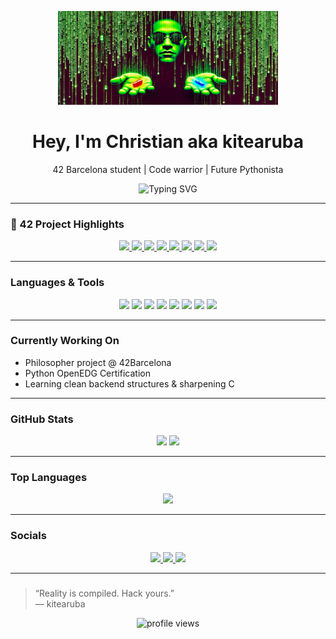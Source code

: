 <p align="center">
  <img src="https://raw.githubusercontent.com/kitearuba/kitearuba/main/choose.png" width="70%" height="150" />
</p>


<h1 align="center">Hey, I'm Christian aka kitearuba</h1>
<p align="center">42 Barcelona student | Code warrior | Future Pythonista</p>

<p align="center">
  <img src="https://readme-typing-svg.herokuapp.com?font=Fira+Code&size=24&pause=1000&center=true&vCenter=true&width=435&lines=%3E+_Learning+to+code...;...one+bug+at+a+time;42+Barcelona+%F0%9F%87%AA%F0%9F%87%B8+style;Currently+mastering+C+%26+Python;" alt="Typing SVG" />
</p>

---

### 🧪 42 Project Highlights

<p align="center">
  <a href="https://github.com/kitearuba/libft" target="_blank">
    <img src="https://img.shields.io/badge/Libft-125%25-brightgreen?style=for-the-badge&logo=c" />
  </a>
  <a href="https://github.com/kitearuba/printf" target="_blank">
    <img src="https://img.shields.io/badge/ft_printf-100%25-blue?style=for-the-badge&logo=c" />
  </a>
  <a href="https://github.com/kitearuba/get_next_line" target="_blank">
    <img src="https://img.shields.io/badge/get_next_line-125%25-orange?style=for-the-badge&logo=c" />
  </a>
  <a href="https://github.com/kitearuba/born2beroot" target="_blank">
    <img src="https://img.shields.io/badge/Born2beroot-125%25-red?style=for-the-badge&logo=gnu-bash" />
  </a>
  <a href="https://github.com/kitearuba/push_swap" target="_blank">
    <img src="https://img.shields.io/badge/Push_swap-125%25-yellow?style=for-the-badge&logo=c" />
  </a>
  <a href="https://github.com/kitearuba/fdf" target="_blank">
    <img src="https://img.shields.io/badge/FdF-125%25-purple?style=for-the-badge&logo=opengl" />
  </a>
  <a href="https://github.com/kitearuba/pipex" target="_blank">
    <img src="https://img.shields.io/badge/Pipex-100%25-blue?style=for-the-badge&logo=linux" />
  </a>
  <img src="https://img.shields.io/badge/Exam_Rank_02-✅-black?style=for-the-badge" />
</p>


---

### **Languages & Tools**
<p align="center">
  <img src="https://cdn.jsdelivr.net/gh/devicons/devicon/icons/c/c-original.svg" width="40" />
  <img src="https://cdn.jsdelivr.net/gh/devicons/devicon/icons/java/java-original.svg" width="40" />
  <img src="https://cdn.jsdelivr.net/gh/devicons/devicon/icons/linux/linux-original.svg" width="40" />
  <img src="https://cdn.jsdelivr.net/gh/devicons/devicon/icons/html5/html5-original.svg" width="40" />
  <img src="https://cdn.jsdelivr.net/gh/devicons/devicon/icons/css3/css3-original.svg" width="40" />
  <img src="https://cdn.jsdelivr.net/gh/devicons/devicon/icons/javascript/javascript-original.svg" width="40" />
  <img src="https://cdn.jsdelivr.net/gh/devicons/devicon/icons/bash/bash-original.svg" width="40" />
  <img src="https://cdn.jsdelivr.net/gh/devicons/devicon/icons/python/python-original.svg" width="40" />
</p>

---

### **Currently Working On**
- Philosopher project @ 42Barcelona
- Python OpenEDG Certification
- Learning clean backend structures & sharpening C

---

### **GitHub Stats**
<p align="center">
  <img src="https://github-readme-stats.vercel.app/api?username=kitearuba&show_icons=true&theme=tokyonight" height="165"/>
  <img src="https://github-readme-streak-stats.herokuapp.com/?user=kitearuba&theme=tokyonight" height="165"/>
</p>

---

### **Top Languages**
<p align="center">
  <img src="https://github-readme-stats.vercel.app/api/top-langs/?username=kitearuba&layout=compact&theme=tokyonight" />
</p>

---

### **Socials**
<p align="center">
  <a href="https://www.linkedin.com/in/crod42/" target="_blank">
    <img src="https://img.shields.io/badge/-LinkedIn-blue?style=for-the-badge&logo=linkedin" />
  </a>
  <a href="https://instagram.com/kitearuba" target="_blank">
    <img src="https://img.shields.io/badge/-Instagram-E4405F?style=for-the-badge&logo=instagram&logoColor=white" />
  </a>
  <a href="https://crod.io" target="_blank">
    <img src="https://img.shields.io/badge/-Portfolio-121212?style=for-the-badge&logo=github&logoColor=white" />
  </a>
</p>

---

### 
> “Reality is compiled. Hack yours.”  
> — kitearuba

<p align="center">
  <img src="https://komarev.com/ghpvc/?username=kitearuba&style=flat-square&color=blue" alt="profile views" />
</p>
